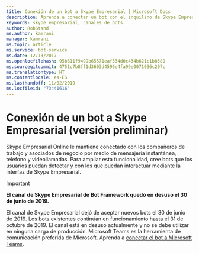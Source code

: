 ```yaml
---
title: Conexión de un bot a Skype Empresarial | Microsoft Docs
description: Aprenda a conectar un bot con el inquilino de Skype Empresarial.
keywords: skype empresarial, canales de bots
author: RobStand
ms.author: kamrani
manager: kamrani
ms.topic: article
ms.service: bot-service
ms.date: 12/13/2017
ms.openlocfilehash: 95b611f9499b65571eaf334d0c434b621c1b8589
ms.sourcegitcommit: 4751c7b8ff1d3603d4596e4fa99e0071036c207c
ms.translationtype: HT
ms.contentlocale: es-ES
ms.lasthandoff: 11/02/2019
ms.locfileid: "73441616"
---
```

# <a name="connect-a-bot-to-skype-for-business-preview"></a>Conexión de un bot a Skype Empresarial (versión preliminar)

Skype Empresarial Online le mantiene conectado con los compañeros de trabajo y asociados de negocio por medio de mensajería instantánea, teléfono y videollamadas. Para ampliar esta funcionalidad, cree bots que los usuarios puedan detectar y con los que puedan interactuar mediante la interfaz de Skype Empresarial.

> [!IMPORTANT]
> **El canal de Skype Empresarial de Bot Framework quedó en desuso el 30 de junio de 2019.**
> 
> El canal de Skype Empresarial dejó de aceptar nuevos bots el 30 de junio de 2019.  Los bots existentes continúan en funcionamiento hasta el 31 de octubre de 2019.  El canal está en desuso actualmente y no se debe utilizar en ninguna carga de producción.  Microsoft Teams es la herramienta de comunicación preferida de Microsoft.  Aprenda a [conectar el bot a Microsoft Teams](https://msdn.microsoft.com/microsoft-teams/bots).
